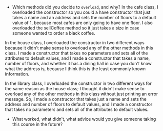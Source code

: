 - Which methods did you decide to `overload`, and why? 
In the cafe class, I overloaded the constructor so you could a have constructor that just takes a name and an address and sets the number of floors to a default value of 1, because most cafes are only going to have one floor. I also overloaded the sellCoffee method so it just takes a size in case someone wanted to order a black coffee.

In the house class, I overloaded the constructor in two different ways because it didn't make sense to overload any of the other methods in this class. I made a constructor that takes no parameters and sets all of the attributes to default values, and I made a constructor that takes a name, number of floors, and whether it has a dining hall in case you don't know what the address is, because I think this is the least commonly known information.

In the library class, I overloaded the constructor in two different ways for the same reason as the house class; I thought it didn't make sense to overload any of the other methods in this class without just printing an error message. So, I made a constructor that takes just a name and sets the address and number of floors to default values, and I made a constructor that takes no parameters and sets all of the attributes to default values.

- What worked, what didn't, what advice would you give someone taking this course in the future?
